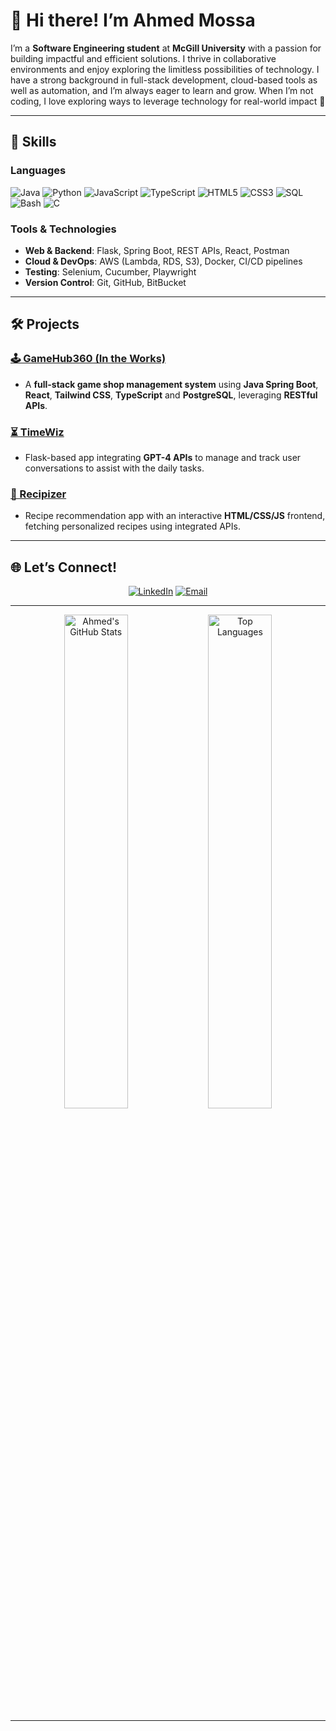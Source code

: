 # 👋 Hi there! I’m Ahmed Mossa

I’m a **Software Engineering student** at **McGill University** with a passion for building impactful and efficient solutions. I thrive in collaborative environments and enjoy exploring the limitless possibilities of technology. I have a strong background in full-stack development, cloud-based tools as well as automation, and I’m always eager to learn and grow. When I’m not coding, I love exploring ways to leverage technology for real-world impact 🚀

---

## 🔧 **Skills**

### **Languages**
<p align="left">
  <img src="https://img.shields.io/badge/Java-007396?style=flat&logo=java&logoColor=white" alt="Java"/>
  <img src="https://img.shields.io/badge/Python-3776AB?style=flat&logo=python&logoColor=white" alt="Python"/>
  <img src="https://img.shields.io/badge/JavaScript-F7DF1E?style=flat&logo=javascript&logoColor=black" alt="JavaScript"/>
  <img src="https://img.shields.io/badge/TypeScript-3178C6?style=flat&logo=typescript&logoColor=white" alt="TypeScript"/>
  <img src="https://img.shields.io/badge/HTML5-E34F26?style=flat&logo=html5&logoColor=white" alt="HTML5"/>
  <img src="https://img.shields.io/badge/CSS3-1572B6?style=flat&logo=css3&logoColor=white" alt="CSS3"/>
  <img src="https://img.shields.io/badge/SQL-4479A1?style=flat&logo=sqlite&logoColor=white" alt="SQL"/>
  <img src="https://img.shields.io/badge/Bash-4EAA25?style=flat&logo=gnubash&logoColor=white" alt="Bash"/>
  <img src="https://img.shields.io/badge/C-00599C?style=flat&logo=c&logoColor=white" alt="C"/>
</p>

### **Tools & Technologies**
- **Web & Backend**: Flask, Spring Boot, REST APIs, React, Postman  
- **Cloud & DevOps**: AWS (Lambda, RDS, S3), Docker, CI/CD pipelines  
- **Testing**: Selenium, Cucumber, Playwright  
- **Version Control**: Git, GitHub, BitBucket

---

## 🛠️ **Projects**

### [🕹️ GameHub360 (In the Works)](https://github.com/AhmedAlRawi0/GameHub360)
- A **full-stack game shop management system** using **Java Spring Boot**, **React**, **Tailwind CSS**, **TypeScript** and **PostgreSQL**, leveraging **RESTful APIs**.

### [⏳ TimeWiz](https://github.com/AhmedAlRawi0/TimeWiz)
- Flask-based app integrating **GPT-4 APIs** to manage and track user conversations to assist with the daily tasks.

### [🥕 Recipizer](https://github.com/AhmedAlRawi0/Recipizer)
- Recipe recommendation app with an interactive **HTML/CSS/JS** frontend, fetching personalized recipes using integrated APIs.

---

## 🌐 **Let’s Connect!**

<p align="center">
<a href="https://www.linkedin.com/in/ahmdmos/"><img src="https://img.shields.io/badge/LinkedIn-0077B5?style=for-the-badge&logo=linkedin&logoColor=white" alt="LinkedIn"></a>
<a href="mailto:ahmedmossaalrawi@gmail.com"><img src="https://img.shields.io/badge/Email-D14836?style=for-the-badge&logo=gmail&logoColor=white" alt="Email"></a>
</p>

---

<p align="center">
  <img src="https://github-readme-stats.vercel.app/api?username=AhmedAlRawi0&show_icons=true&theme=tokyonight&hide_border=true" alt="Ahmed's GitHub Stats" width="45%"/>
  <img src="https://github-readme-stats.vercel.app/api/top-langs/?username=AhmedAlRawi0&layout=compact&theme=tokyonight&hide_border=true" alt="Top Languages" width="45%"/>
</p>

---
